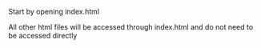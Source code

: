 Start by opening index.html

All other html files will be accessed through index.html and do not need to be accessed directly
